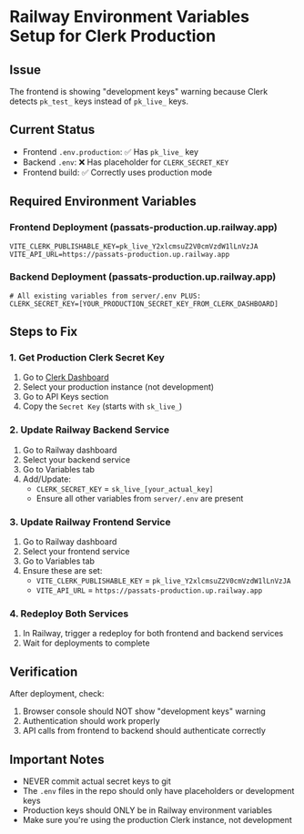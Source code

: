 # Railway Environment Variables Setup for Clerk Production

## Issue
The frontend is showing "development keys" warning because Clerk detects `pk_test_` keys instead of `pk_live_` keys.

## Current Status
- Frontend `.env.production`: ✅ Has `pk_live_` key
- Backend `.env`: ❌ Has placeholder for `CLERK_SECRET_KEY`
- Frontend build: ✅ Correctly uses production mode

## Required Environment Variables

### Frontend Deployment (passats-production.up.railway.app)
```
VITE_CLERK_PUBLISHABLE_KEY=pk_live_Y2xlcmsuZ2V0cmVzdW1lLnVzJA
VITE_API_URL=https://passats-production.up.railway.app
```

### Backend Deployment (passats-production.up.railway.app)
```
# All existing variables from server/.env PLUS:
CLERK_SECRET_KEY=[YOUR_PRODUCTION_SECRET_KEY_FROM_CLERK_DASHBOARD]
```

## Steps to Fix

### 1. Get Production Clerk Secret Key
1. Go to [Clerk Dashboard](https://dashboard.clerk.com)
2. Select your production instance (not development)
3. Go to API Keys section
4. Copy the `Secret Key` (starts with `sk_live_`)

### 2. Update Railway Backend Service
1. Go to Railway dashboard
2. Select your backend service
3. Go to Variables tab
4. Add/Update:
   - `CLERK_SECRET_KEY` = `sk_live_[your_actual_key]`
   - Ensure all other variables from `server/.env` are present

### 3. Update Railway Frontend Service
1. Go to Railway dashboard
2. Select your frontend service
3. Go to Variables tab
4. Ensure these are set:
   - `VITE_CLERK_PUBLISHABLE_KEY` = `pk_live_Y2xlcmsuZ2V0cmVzdW1lLnVzJA`
   - `VITE_API_URL` = `https://passats-production.up.railway.app`

### 4. Redeploy Both Services
1. In Railway, trigger a redeploy for both frontend and backend services
2. Wait for deployments to complete

## Verification
After deployment, check:
1. Browser console should NOT show "development keys" warning
2. Authentication should work properly
3. API calls from frontend to backend should authenticate correctly

## Important Notes
- NEVER commit actual secret keys to git
- The `.env` files in the repo should only have placeholders or development keys
- Production keys should ONLY be in Railway environment variables
- Make sure you're using the production Clerk instance, not development